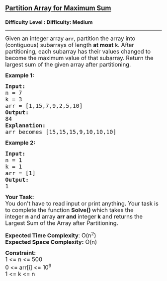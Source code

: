 <h2><a href="https://www.geeksforgeeks.org/problems/partition-array-for-maximum-sum/1?page=1&difficulty=Medium&status=unsolved&sortBy=accuracy">Partition Array for Maximum Sum</a></h2><h3>Difficulty Level : Difficulty: Medium</h3><hr><div class="problems_problem_content__Xm_eO"><p><span style="font-size:18px">Given an integer array&nbsp;<strong><code>arr</code></strong>, partition the array into (contiguous) subarrays of length&nbsp;<strong>at most</strong>&nbsp;<strong><code>k</code></strong>. After partitioning, each subarray has their values changed to become the maximum value of that subarray.&nbsp;Return&nbsp;the largest sum of the given array after partitioning.</span></p>

<p><strong><span style="font-size:18px">Example 1:</span></strong></p>

<pre><span style="font-size:18px"><strong>Input:
</strong>n = 7
k = 3
arr = [1,15,7,9,2,5,10]
<strong>Output:</strong>
84
<strong>Explanation:</strong>
arr becomes [15,15,15,9,10,10,10]</span></pre>

<p><strong><span style="font-size:18px">Example 2:</span></strong></p>

<pre><span style="font-size:18px"><strong>Input:
</strong>n = 1
k = 1
arr = [1]
<strong>Output:</strong>
1</span></pre>

<p><span style="font-size:18px"><strong>Your Task:</strong></span><br>
<span style="font-size:18px">You don't have to read input or print anything. Your task is to complete the function&nbsp;<strong>Solve()&nbsp;</strong>which takes the integer&nbsp;<strong>n</strong>&nbsp;and array&nbsp;<strong>arr and </strong>integer<strong> k</strong>&nbsp;and returns the Largest Sum of the Array after Partitioning.</span></p>

<p><span style="font-size:18px"><strong>Expected Time Complexity</strong>: O(n<sup>2</sup>)<br>
<strong>Expected Space Complexity:</strong> O(n)</span></p>

<p><span style="font-size:18px"><strong>Constraint:</strong><br>
1 &lt;= n &lt;= 500<br>
0 &lt;= arr[i] &lt;= 10<sup>9</sup><br>
1 &lt;= k &lt;= n</span></p>
</div>